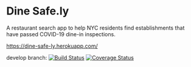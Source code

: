 # Dine Safe.ly

A restaurant search app to help NYC residents find establishments that have passed COVID-19 dine-in inspections.

https://dine-safe-ly.herokuapp.com/

develop branch:
[![Build Status](https://travis-ci.com/gcivil-nyu-org/dine-safe-ly.svg?branch=main)](https://travis-ci.com/gcivil-nyu-org/dine-safe-ly)
[![Coverage Status](https://coveralls.io/repos/github/gcivil-nyu-org/dine-safe-ly/badge.svg?branch=main)](https://coveralls.io/github/gcivil-nyu-org/dine-safe-ly?branch=main)
